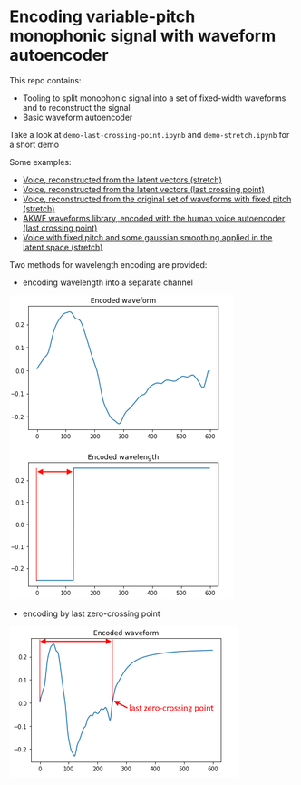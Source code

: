 # Encoding variable-pitch monophonic signal with waveform autoencoder

This repo contains: 
- Tooling to split monophonic signal into a set of fixed-width waveforms and to reconstruct the signal
- Basic waveform autoencoder

Take a look at `demo-last-crossing-point.ipynb` and `demo-stretch.ipynb` for a short demo

Some examples: 
- [Voice, reconstructed from the latent vectors (stretch)](https://flakycdn.blob.core.windows.net/various/render-human-voice-stretch.wav)
- [Voice, reconstructed from the latent vectors (last crossing point)](https://flakycdn.blob.core.windows.net/various/render-human-voice.wav)
- [Voice, reconstructed from the original set of waveforms with fixed pitch (stretch)](https://flakycdn.blob.core.windows.net/various/reconstructed-fixed-pitch.wav)
- [AKWF waveforms library, encoded with the human voice autoencoder (last crossing point)](https://flakycdn.blob.core.windows.net/various/akwf.wav)
- [Voice with fixed pitch and some gaussian smoothing applied in the latent space (stretch)](https://flakycdn.blob.core.windows.net/various/latent-space-filter.wav)


Two methods for wavelength encoding are provided:

- encoding wavelength into a separate channel

![Encoding F0](https://github.com/gnhdnb/waveform-encoder/raw/master/readme/encoding-pitch-stretch.png "Encoding F0")

- encoding by last zero-crossing point

![Encoding F0](https://github.com/gnhdnb/waveform-encoder/raw/master/readme/encoding-pitch.png "Encoding F0")
